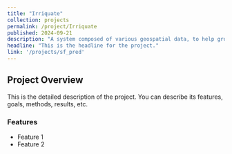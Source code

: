 ```yaml
---
title: "Irriquate"
collection: projects
permalink: /project/Irriquate
published: 2024-09-21
description: "A system composed of various geospatial data, to help growers in California water their crops"
headline: "This is the headline for the project."
link: '/projects/sf_pred'
---
```


## Project Overview

This is the detailed description of the project. You can describe its features, goals, methods, results, etc.

### Features
- Feature 1
- Feature 2
